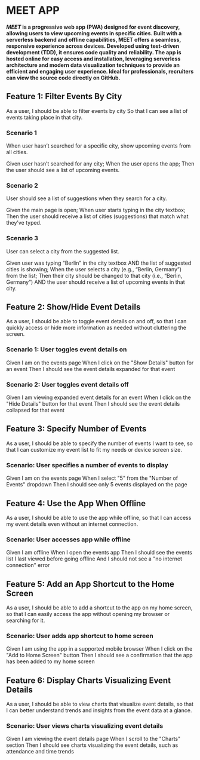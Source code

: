 # MEET APP

**_MEET_ is a progressive web app (PWA) designed for event discovery, allowing users to view upcoming events in specific cities. Built with a serverless backend and offline capabilities, MEET offers a seamless, responsive experience across devices. Developed using test-driven development (TDD), it ensures code quality and reliability. The app is hosted online for easy access and installation, leveraging serverless architecture and modern data visualization techniques to provide an efficient and engaging user experience. Ideal for professionals, recruiters can view the source code directly on GitHub.**



## Feature 1: Filter Events By City

As a user,
I should be able to filter events by city
So that I can see a list of events taking place in that city.

### Scenario 1
When user hasn’t searched for a specific city, show upcoming events from all cities.

Given user hasn’t searched for any city;
When the user opens the app;
Then the user should see a list of upcoming events.
### Scenario 2
User should see a list of suggestions when they search for a city.

Given the main page is open;
When user starts typing in the city textbox;
Then the user should receive a list of cities (suggestions) that match what they’ve typed.
### Scenario 3
User can select a city from the suggested list.

Given user was typing “Berlin” in the city textbox AND the list of suggested cities is showing;
When the user selects a city (e.g., “Berlin, Germany”) from the list;
Then their city should be changed to that city (i.e., “Berlin, Germany”) AND the user should receive a list of upcoming events in that city.


## Feature 2: Show/Hide Event Details
As a user, I should be able to toggle event details on and off, so that I can quickly access or hide more information as needed without cluttering the screen.

### Scenario 1: User toggles event details on
Given I am on the events page
When I click on the "Show Details" button for an event
Then I should see the event details expanded for that event

### Scenario 2: User toggles event details off
Given I am viewing expanded event details for an event
When I click on the "Hide Details" button for that event
Then I should see the event details collapsed for that event


## Feature 3: Specify Number of Events
As a user, I should be able to specify the number of events I want to see, so that I can customize my event list to fit my needs or device screen size.

### Scenario: User specifies a number of events to display
Given I am on the events page
When I select "5" from the "Number of Events" dropdown
Then I should see only 5 events displayed on the page


## Feature 4: Use the App When Offline
As a user, I should be able to use the app while offline, so that I can access my event details even without an internet connection.

### Scenario: User accesses app while offline
Given I am offline
When I open the events app
Then I should see the events list I last viewed before going offline
And I should not see a "no internet connection" error


## Feature 5: Add an App Shortcut to the Home Screen
As a user, I should be able to add a shortcut to the app on my home screen, so that I can easily access the app without opening my browser or searching for it.

### Scenario: User adds app shortcut to home screen
Given I am using the app in a supported mobile browser
When I click on the "Add to Home Screen" button
Then I should see a confirmation that the app has been added to my home screen


## Feature 6: Display Charts Visualizing Event Details
As a user, I should be able to view charts that visualize event details, so that I can better understand trends and insights from the event data at a glance.

### Scenario: User views charts visualizing event details
Given I am viewing the event details page
When I scroll to the "Charts" section
Then I should see charts visualizing the event details, such as attendance and time trends